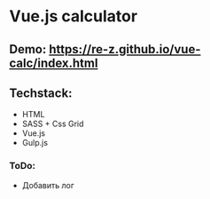 # Vue.js calculator
## Demo: https://re-z.github.io/vue-calc/index.html
## Techstack:
- HTML
- SASS + Css Grid
- Vue.js
- Gulp.js

### ToDo:
- Добавить лог